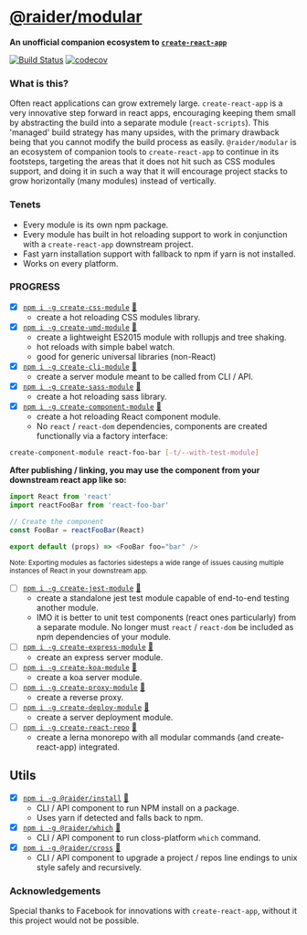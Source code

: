 # [@raider/modular](https://npmjs.com/package/@raider/modular)

**An unofficial companion ecosystem to [`create-react-app`](https://npmjs.com/package/create-react-app)**

[![Build Status](https://travis-ci.org/noderaider/modular.svg?branch=master)](https://travis-ci.org/noderaider/modular)
[![codecov](https://codecov.io/gh/noderaider/modular/branch/master/graph/badge.svg)](https://codecov.io/gh/noderaider/modular)

### What is this?

Often react applications can grow extremely large. `create-react-app` is a very innovative step forward in react apps, encouraging keeping them small by abstracting the build into a separate module (`react-scripts`). This 'managed' build strategy has many upsides, with the primary drawback being that you cannot modify the build process as easily. `@raider/modular` is an ecosystem of companion tools to `create-react-app` to continue in its footsteps, targeting the areas that it does not hit such as CSS modules support, and doing it in such a way that it will encourage project stacks to grow horizontally (many modules) instead of vertically.

### Tenets

* Every module is its own npm package.
* Every module has built in hot reloading support to work in conjunction with a `create-react-app` downstream project.
* Fast yarn installation support with fallback to npm if yarn is not installed.
* Works on every platform.

### PROGRESS


- [x] [`npm i -g create-css-module`](https://npmjs.com/package/create-css-module) [:scroll:](https://github.com/noderaider/modular/tree/master/packages/create-css-module)
  - create a hot reloading CSS modules library.
- [x] [`npm i -g create-umd-module`](https://npmjs.com/package/create-umd-module) [:scroll:](https://github.com/noderaider/modular/tree/master/packages/create-umd-module)
  - create a lightweight ES2015 module with rollupjs and tree shaking.
  - hot reloads with simple babel watch.
  - good for generic universal libraries (non-React)
- [x] [`npm i -g create-cli-module`](https://npmjs.com/package/create-cli-module)  [:scroll:](https://github.com/noderaider/modular/tree/master/packages/create-cli-module)
  - create a server module meant to be called from CLI / API.
- [x] [`npm i -g create-sass-module`](https://npmjs.com/package/create-sass-module) [:scroll:](https://github.com/noderaider/modular/tree/master/packages/create-sass-module)
  - create a hot reloading sass library.
- [x] [`npm i -g create-component-module`](https://npmjs.com/package/create-component-module) [:scroll:](https://github.com/noderaider/modular/tree/master/packages/create-component-module)
  - create a hot reloading React component module.
  - No `react` / `react-dom` dependencies, components are created functionally via a factory interface:

```bash
create-component-module react-foo-bar [-t/--with-test-module]
```

**After publishing / linking, you may use the component from your downstream react app like so:**

```js
import React from 'react'
import reactFooBar from 'react-foo-bar'

// Create the component
const FooBar = reactFooBar(React)

export default (props) => <FooBar foo="bar" />
```

<sup>Note: Exporting modules as factories sidesteps a wide range of issues causing multiple instances of React in your downstream app.</sup>

- [ ] [`npm i -g create-jest-module`](https://npmjs.com/package/create-jest-module) [:scroll:](https://github.com/noderaider/modular/tree/master/packages/create-jest-module)
  - create a standalone jest test module capable of end-to-end testing another module.
  - IMO it is better to unit test components (react ones particularly) from a separate module. No longer must `react` / `react-dom` be included as npm dependencies of your module.
- [ ] [`npm i -g create-express-module`](https://npmjs.com/package/create-express-module) [:scroll:](https://github.com/noderaider/modular/tree/master/packages/create-express-module)
  - create an express server module.
- [ ] [`npm i -g create-koa-module`](https://npmjs.com/package/create-koa-module) [:scroll:](https://github.com/noderaider/modular/tree/master/packages/create-koa-module)
  - create a koa server module.
- [ ] [`npm i -g create-proxy-module`](https://npmjs.com/package/create-proxy-module) [:scroll:](https://github.com/noderaider/modular/tree/master/packages/create-proxy-module)
  - create a reverse proxy.
- [ ] [`npm i -g create-deploy-module`](https://npmjs.com/package/create-deploy-module) [:scroll:](https://github.com/noderaider/modular/tree/master/packages/create-deploy-module)
  - create a server deployment module.
- [ ] [`npm i -g create-react-repo`](https://npmjs.com/package/create-react-repo) [:scroll:](https://github.com/noderaider/modular/tree/master/packages/create-react-repo)
  - create a lerna monorepo with all modular commands (and create-react-app) integrated.

## Utils

- [x] [`npm i -g @raider/install`](https://npmjs.com/package/@raider/install) [:scroll:](https://github.com/noderaider/modular/tree/master/packages/install)
  - CLI / API component to run NPM install on a package.
  - Uses yarn if detected and falls back to npm.
- [x] [`npm i -g @raider/which`](https://npmjs.com/package/@raider/which) [:scroll:](https://github.com/noderaider/modular/tree/master/packages/which)
  - CLI / API component to run closs-platform `which` command.
- [x] [`npm i -g @raider/cross`](https://npmjs.com/package/@raider/cross) [:scroll:](https://github.com/noderaider/modular/tree/master/packages/cross)
  - CLI / API component to upgrade a project / repos line endings to unix style safely and recursively.

### Acknowledgements

Special thanks to Facebook for innovations with `create-react-app`, without it this project would not be possible.
